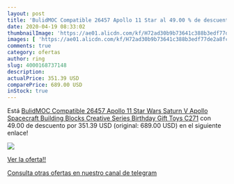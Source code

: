 ```yaml
---
layout: post
title: 'BulidMOC Compatible 26457 Apollo 11 Star al 49.00 % de descuento'
date: 2020-04-19 08:33:02
thumbnailImage: 'https://ae01.alicdn.com/kf/H72ad30b9b73641c388b3edf77de2a8fcY/BulidMOC-Compatible-26457-Apollo-11-Star-Wars-Saturn-V-Apollo-Spacecraft-Building-Blocks-Creative-Series-Birthday.jpg_350x350._SL200_.jpg'
images: [ 'https://ae01.alicdn.com/kf/H72ad30b9b73641c388b3edf77de2a8fcY/BulidMOC-Compatible-26457-Apollo-11-Star-Wars-Saturn-V-Apollo-Spacecraft-Building-Blocks-Creative-Series-Birthday.jpg_350x350._SL200_.jpg' ]
comments: true
category: ofertas
author: ring
slug: 4000168737148
description:
actualPrice: 351.39 USD
comparePrice: 689.00 USD
inStock: true
---
```


Está [BulidMOC Compatible 26457 Apollo 11 Star Wars Saturn V Apollo Spacecraft Building Blocks Creative Series Birthday Gift Toys C271](https://www.amazon.com/dp/4000168737148/?tag=redken08-20) con 49.00 de descuento por 351.39 USD (original: 689.00 USD) en el siguiente enlace!

[![](https://ae01.alicdn.com/kf/H72ad30b9b73641c388b3edf77de2a8fcY/BulidMOC-Compatible-26457-Apollo-11-Star-Wars-Saturn-V-Apollo-Spacecraft-Building-Blocks-Creative-Series-Birthday.jpg_350x350._SL200_.jpg)](https://www.amazon.com/dp/4000168737148/?tag=redken08-20)

[Ver la oferta!!](https://www.amazon.com/dp/4000168737148/?tag=redken08-20)

[Consulta otras ofertas en nuestro canal de telegram](https://t.me/s/ofertas25)
